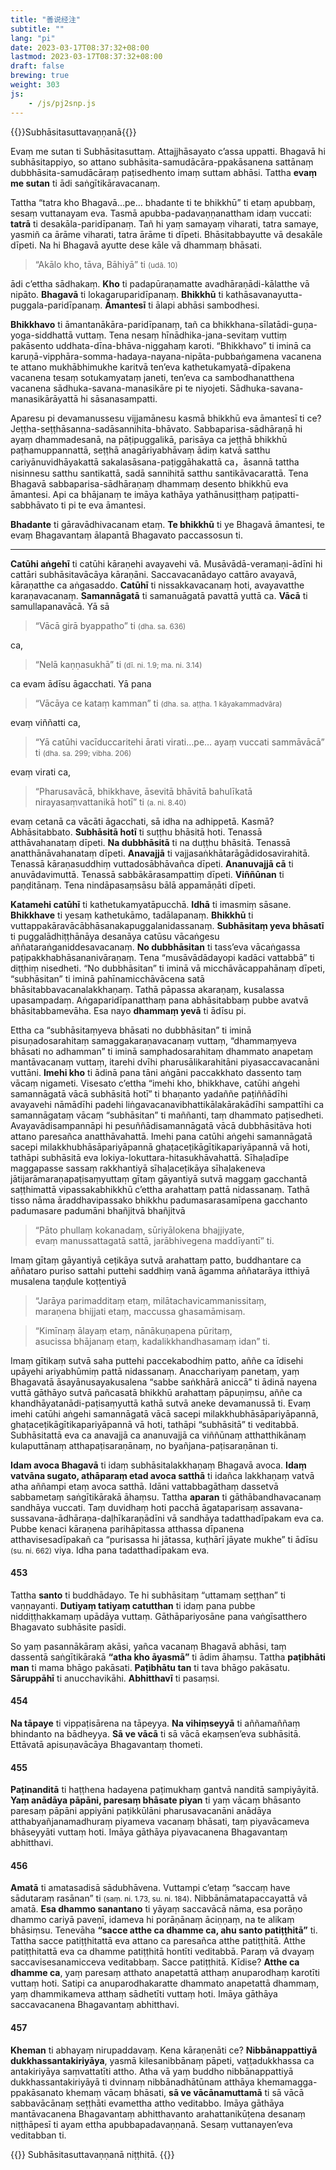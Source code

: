 ```yaml
---
title: "善说经注"
subtitle: ""
lang: "pi"
date: 2023-03-17T08:37:32+08:00
lastmod: 2023-03-17T08:37:32+08:00
draft: false
brewing: true
weight: 303
js:
    - /js/pj2snp.js
---
```


{{<subtitle>}}Subhāsitasuttavaṇṇanā{{</subtitle>}}

Evaṃ me sutan ti Subhāsitasuttaṃ. Attajjhāsayato c’assa uppatti. Bhagavā hi subhāsitappiyo, so attano subhāsita-samudācāra-ppakāsanena sattānaṃ dubbhāsita-samudācāraṃ paṭisedhento imaṃ suttam abhāsi. Tattha **evaṃ me sutan** ti ādi saṅgītikāravacanaṃ.

Tattha “tatra kho Bhagavā…pe… bhadante ti te bhikkhū” ti etaṃ apubbaṃ, sesaṃ vuttanayam eva. Tasmā apubba-padavaṇṇanattham idaṃ vuccati: **tatrā** ti desakāla-paridīpanaṃ. Tañ hi yaṃ samayaṃ viharati, tatra samaye, yasmiñ ca ārāme viharati, tatra ārāme ti dīpeti. Bhāsitabbayutte vā desakāle dīpeti. Na hi Bhagavā ayutte dese kāle vā dhammaṃ bhāsati.

> “Akālo kho, tāva, Bāhiyā” ti <small>(udā. 10)</small>

ādi c’ettha sādhakaṃ. **Kho** ti padapūraṇamatte avadhāraṇādi-kālatthe vā nipāto. **Bhagavā** ti lokagaruparidīpanaṃ. **Bhikkhū** ti kathāsavanayutta-puggala-paridīpanaṃ. **Āmantesī** ti ālapi abhāsi sambodhesi.

**Bhikkhavo** ti āmantanākāra-paridīpanaṃ, tañ ca bhikkhana-sīlatādi-guṇa-yoga-siddhattā vuttaṃ. Tena nesaṃ hīnādhika-jana-sevitaṃ vuttiṃ pakāsento uddhata-dīna-bhāva-niggahaṃ karoti. “Bhikkhavo” ti iminā ca karuṇā-vipphāra-somma-hadaya-nayana-nipāta-pubbaṅgamena vacanena te attano mukhābhimukhe karitvā ten’eva kathetukamyatā-dīpakena vacanena tesaṃ sotukamyataṃ janeti, ten’eva ca sambodhanatthena vacanena sādhuka-savana-manasikāre pi te niyojeti. Sādhuka-savana-manasikārāyattā hi sāsanasampatti.

Aparesu pi devamanussesu vijjamānesu kasmā bhikkhū eva āmantesī ti ce? Jeṭṭha-seṭṭhāsanna-sadāsannihita-bhāvato. Sabbaparisa-sādhāraṇā hi ayaṃ dhammadesanā, na pāṭipuggalikā, parisāya ca jeṭṭhā bhikkhū paṭhamuppannattā, seṭṭhā anagāriyabhāvaṃ ādiṃ katvā satthu cariyānuvidhāyakattā sakalasāsana-paṭiggāhakattā ca，āsannā tattha nisinnesu satthu santikattā, sadā sannihitā satthu santikāvacarattā. Tena Bhagavā sabbaparisa-sādhāraṇaṃ dhammaṃ desento bhikkhū eva āmantesi. Api ca bhājanaṃ te imāya kathāya yathānusiṭṭhaṃ paṭipatti-sabbhāvato ti pi te eva āmantesi.

**Bhadante** ti gāravādhivacanam etaṃ. **Te bhikkhū** ti ye Bhagavā āmantesi, te evaṃ Bhagavantaṃ ālapantā Bhagavato paccassosun ti.

---

**Catūhi aṅgehī** ti catūhi kāraṇehi avayavehi vā. Musāvādā-veramaṇi-ādīni hi cattāri subhāsitavācāya kāraṇāni. Saccavacanādayo cattāro avayavā, kāraṇatthe ca aṅgasaddo. **Catūhī** ti nissakkavacanaṃ hoti, avayavatthe karaṇavacanaṃ. **Samannāgatā** ti samanuāgatā pavattā yuttā ca. **Vācā** ti samullapanavācā. Yā sā

> “Vācā girā byappatho” ti <small>(dha. sa. 636)</small>

ca,

> “Nelā kaṇṇasukhā” ti <small>(dī. ni. 1.9; ma. ni. 3.14)</small>

ca evam ādīsu āgacchati. Yā pana

> “Vācāya ce kataṃ kamman” ti <small>(dha. sa. aṭṭha. 1 kāyakammadvāra)</small>

evaṃ viññatti ca,

> “Yā catūhi vacīduccaritehi ārati virati…pe… ayaṃ vuccati sammāvācā” ti <small>(dha. sa. 299; vibha. 206)</small>

evaṃ virati ca,

> “Pharusavācā, bhikkhave, āsevitā bhāvitā bahulīkatā nirayasaṃvattanikā hotī” ti <small>(a. ni. 8.40)</small>

evaṃ cetanā ca vācāti āgacchati, sā idha na adhippetā. Kasmā? Abhāsitabbato. **Subhāsitā hotī** ti suṭṭhu bhāsitā hoti. Tenassā atthāvahanataṃ dīpeti. **Na dubbhāsitā** ti na duṭṭhu bhāsitā. Tenassā anatthānāvahanataṃ dīpeti. **Anavajjā** ti vajjasaṅkhātarāgādidosavirahitā. Tenassā kāraṇasuddhiṃ vuttadosābhāvañca dīpeti. **Ananuvajjā cā** ti anuvādavimuttā. Tenassā sabbākārasampattiṃ dīpeti. **Viññūnan** ti paṇḍitānaṃ. Tena nindāpasaṃsāsu bālā appamāṇāti dīpeti.

**Katamehi catūhī** ti kathetukamyatāpucchā. **Idhā** ti imasmiṃ sāsane. **Bhikkhave** ti yesaṃ kathetukāmo, tadālapanaṃ. **Bhikkhū** ti vuttappakāravācābhāsanakapuggalanidassanaṃ. **Subhāsitaṃ yeva bhāsatī** ti puggalādhiṭṭhānāya desanāya catūsu vācaṅgesu aññataraṅganiddesavacanaṃ. **No dubbhāsitan** ti tass’eva vācaṅgassa paṭipakkhabhāsananivāraṇaṃ. Tena “musāvādādayopi kadāci vattabbā” ti diṭṭhiṃ nisedheti. “No dubbhāsitan” ti iminā vā micchāvācappahānaṃ dīpeti, “subhāsitan” ti iminā pahīnamicchāvācena satā bhāsitabbavacanalakkhaṇaṃ. Tathā pāpassa akaraṇaṃ, kusalassa upasampadaṃ. Aṅgaparidīpanatthaṃ pana abhāsitabbaṃ pubbe avatvā bhāsitabbamevāha. Esa nayo **dhammaṃ yevā** ti ādīsu pi.

Ettha ca “subhāsitaṃyeva bhāsati no dubbhāsitan” ti iminā pisuṇadosarahitaṃ samaggakaraṇavacanaṃ vuttaṃ, “dhammaṃyeva bhāsati no adhamman” ti iminā samphadosarahitaṃ dhammato anapetaṃ mantāvacanaṃ vuttaṃ, itarehi dvīhi pharusālikarahitāni piyasaccavacanāni vuttāni. **Imehi kho** ti ādinā pana tāni aṅgāni paccakkhato dassento taṃ vācaṃ nigameti. Visesato c’ettha “imehi kho, bhikkhave, catūhi aṅgehi samannāgatā vācā subhāsitā hotī” ti bhaṇanto yadaññe paṭiññādīhi avayavehi nāmādīhi padehi liṅgavacanavibhattikālakārakādīhi sampattīhi ca samannāgataṃ vācaṃ “subhāsitan” ti maññanti, taṃ dhammato paṭisedheti. Avayavādisampannāpi hi pesuññādisamannāgatā vācā dubbhāsitāva hoti attano paresañca anatthāvahattā. Imehi pana catūhi aṅgehi samannāgatā sacepi milakkhubhāsāpariyāpannā ghaṭaceṭikāgītikapariyāpannā vā hoti, tathāpi subhāsitā eva lokiya-lokuttara-hitasukhāvahattā. Sīhaḷadīpe maggapasse sassaṃ rakkhantiyā sīhaḷaceṭikāya sīhaḷakeneva jātijarāmaraṇapaṭisaṃyuttaṃ gītaṃ gāyantiyā sutvā maggaṃ gacchantā saṭṭhimattā vipassakabhikkhū c’ettha arahattaṃ pattā nidassanaṃ. Tathā tisso nāma āraddhavipassako bhikkhu padumasarasamīpena gacchanto padumasare padumāni bhañjitvā bhañjitvā

> “Pāto phullaṃ kokanadaṃ, sūriyālokena bhajjiyate,  
> evaṃ manussattagatā sattā, jarābhivegena maddīyantī” ti.

Imaṃ gītaṃ gāyantiyā ceṭikāya sutvā arahattaṃ patto, buddhantare ca aññataro puriso sattahi puttehi saddhiṃ vanā āgamma aññatarāya itthiyā musalena taṇḍule koṭṭentiyā

> “Jarāya parimadditaṃ etaṃ, milātachavicammanissitaṃ,  
> maraṇena bhijjati etaṃ, maccussa ghasamāmisaṃ.

> “Kimīnaṃ ālayaṃ etaṃ, nānākuṇapena pūritaṃ,  
> asucissa bhājanaṃ etaṃ, kadalikkhandhasamaṃ idan” ti.

Imaṃ gītikaṃ sutvā saha puttehi paccekabodhiṃ patto, aññe ca īdisehi upāyehi ariyabhūmiṃ pattā nidassanaṃ. Anacchariyaṃ panetaṃ, yaṃ Bhagavatā āsayānusayakusalena “sabbe saṅkhārā aniccā” ti ādinā nayena vuttā gāthāyo sutvā pañcasatā bhikkhū arahattaṃ pāpuṇiṃsu, aññe ca khandhāyatanādi-paṭisaṃyuttā kathā sutvā aneke devamanussā ti. Evaṃ imehi catūhi aṅgehi samannāgatā vācā sacepi milakkhubhāsāpariyāpannā, ghaṭaceṭikāgītikapariyāpannā vā hoti, tathāpi “subhāsitā” ti veditabbā. Subhāsitattā eva ca anavajjā ca ananuvajjā ca viññūnaṃ atthatthikānaṃ kulaputtānaṃ atthapaṭisaraṇānaṃ, no byañjana-paṭisaraṇānan ti.

**Idam avoca Bhagavā** ti idaṃ subhāsitalakkhaṇaṃ Bhagavā avoca. **Idaṃ vatvāna sugato, athāparaṃ etad avoca satthā** ti idañca lakkhaṇaṃ vatvā atha aññampi etaṃ avoca satthā. Idāni vattabbagāthaṃ dassetvā sabbametaṃ saṅgītikārakā āhaṃsu. Tattha **aparan** ti gāthābandhavacanaṃ sandhāya vuccati. Taṃ duvidhaṃ hoti pacchā āgataparisaṃ assavana-sussavana-ādhāraṇa-daḷhīkaraṇādīni vā sandhāya tadatthadīpakam eva ca. Pubbe kenaci kāraṇena parihāpitassa atthassa dīpanena atthavisesadīpakañ ca “purisassa hi jātassa, kuṭhārī jāyate mukhe” ti ādīsu <small>(su. ni. 662)</small> viya. Idha pana tadatthadīpakam eva.

#### 453

Tattha **santo** ti buddhādayo. Te hi subhāsitaṃ “uttamaṃ seṭṭhan” ti vaṇṇayanti. **Dutiyaṃ tatiyaṃ catutthan** ti idaṃ pana pubbe niddiṭṭhakkamaṃ upādāya vuttaṃ. Gāthāpariyosāne pana vaṅgīsatthero Bhagavato subhāsite pasīdi.

So yaṃ pasannākāraṃ akāsi, yañca vacanaṃ Bhagavā abhāsi, taṃ dassentā saṅgītikārakā **“atha kho āyasmā”** ti ādim āhaṃsu. Tattha **paṭibhāti man** ti mama bhāgo pakāsati. **Paṭibhātu tan** ti tava bhāgo pakāsatu. **Sāruppāhī** ti anucchavikāhi. **Abhitthavī** ti pasaṃsi.

#### 454

**Na tāpaye** ti vippaṭisārena na tāpeyya. **Na vihiṃseyyā** ti aññamaññaṃ bhindanto na bādheyya. **Sā ve vācā** ti sā vācā ekaṃsen’eva subhāsitā. Ettāvatā apisuṇavācāya Bhagavantaṃ thometi.

#### 455

**Paṭinanditā** ti haṭṭhena hadayena paṭimukhaṃ gantvā nanditā sampiyāyitā. **Yaṃ anādāya pāpāni, paresaṃ bhāsate piyan** ti yaṃ vācaṃ bhāsanto paresaṃ pāpāni appiyāni paṭikkūlāni pharusavacanāni anādāya atthabyañjanamadhuraṃ piyameva vacanaṃ bhāsati, taṃ piyavācameva bhāseyyāti vuttaṃ hoti. Imāya gāthāya piyavacanena Bhagavantaṃ abhitthavi.

#### 456

**Amatā** ti amatasadisā sādubhāvena. Vuttampi c’etaṃ “saccaṃ have sādutaraṃ rasānan” ti <small>(saṃ. ni. 1.73, su. ni. 184)</small>. Nibbānāmatapaccayattā vā amatā. **Esa dhammo sanantano** ti yāyaṃ saccavācā nāma, esa porāṇo dhammo cariyā paveṇī, idameva hi porāṇānaṃ āciṇṇaṃ, na te alikaṃ bhāsiṃsu. Tenevāha **“sacce atthe ca dhamme ca, ahu santo patiṭṭhitā”** ti. Tattha sacce patiṭṭhitattā eva attano ca paresañca atthe patiṭṭhitā. Atthe patiṭṭhitattā eva ca dhamme patiṭṭhitā hontīti veditabbā. Paraṃ vā dvayaṃ saccavisesanamicceva veditabbaṃ. Sacce patiṭṭhitā. Kīdise? **Atthe ca dhamme ca**, yaṃ paresaṃ atthato anapetattā atthaṃ anuparodhaṃ karotīti vuttaṃ hoti. Satipi ca anuparodhakaratte dhammato anapetattā dhammaṃ, yaṃ dhammikameva atthaṃ sādhetīti vuttaṃ hoti. Imāya gāthāya saccavacanena Bhagavantaṃ abhitthavi.

#### 457

**Kheman** ti abhayaṃ nirupaddavaṃ. Kena kāraṇenāti ce? **Nibbānappattiyā dukkhassantakiriyāya**, yasmā kilesanibbānaṃ pāpeti, vaṭṭadukkhassa ca antakiriyāya saṃvattatīti attho. Atha vā yaṃ buddho nibbānappattiyā dukkhassantakiriyāyā ti dvinnaṃ nibbānadhātūnam atthāya khemamagga-ppakāsanato khemaṃ vācaṃ bhāsati, **sā ve vācānamuttamā** ti sā vācā sabbavācānaṃ seṭṭhāti evamettha attho veditabbo. Imāya gāthāya mantāvacanena Bhagavantaṃ abhitthavanto arahattanikūṭena desanaṃ niṭṭhāpesī ti ayam ettha apubbapadavaṇṇanā. Sesaṃ vuttanayen’eva veditabban ti.

{{<eof>}}
    Subhāsitasuttavaṇṇanā niṭṭhitā.
{{</eof>}}